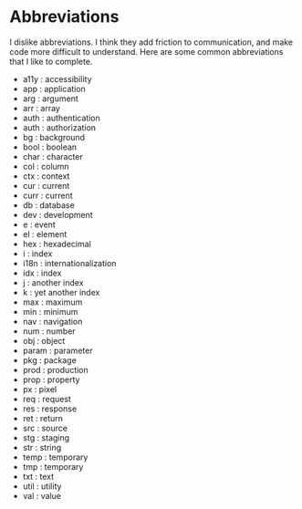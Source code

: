 # Abbreviations

I dislike abbreviations. I think they add friction to communication, and make code more difficult to understand. Here are some common abbreviations that I like to complete.

- a11y : accessibility
- app : application
- arg : argument
- arr : array
- auth : authentication
- auth : authorization
- bg : background
- bool : boolean
- char : character
- col : column
- ctx : context
- cur : current
- curr : current
- db : database
- dev : development
- e : event
- el : element
- hex : hexadecimal
- i : index
- i18n : internationalization
- idx : index
- j : another index
- k : yet another index
- max : maximum
- min : minimum
- nav : navigation
- num : number
- obj : object
- param : parameter
- pkg : package
- prod : production
- prop : property
- px : pixel
- req : request
- res : response
- ret : return
- src : source
- stg : staging
- str : string
- temp : temporary
- tmp : temporary
- txt : text
- util : utility
- val : value
